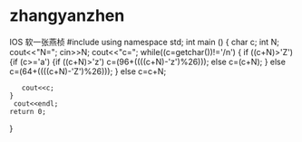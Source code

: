 # zhangyanzhen
IOS
软一张燕桢
#include<iostream>
 using namespace std;
 int main ()
 {
 	char c;
 	int N;
 	cout<<"N=";
 	cin>>N;
 	cout<<"c=";
 	while((c=getchar())!='/n')
 { if ((c+N)>'Z')
 	{if (c>='a')
 	{if ((c+N)>'z')
 	     c=(96+((((c+N)-'z')%26)));
 	else c=(c+N);
 	}
 	else 
 		c=(64+((((c+N)-'Z')%26)));
 	}
 	else c=c+N;
 	
       cout<<c;  
 	}
     cout<<endl;
 	return 0;
 }

